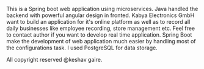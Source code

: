 This is a Spring boot web application using microservices. Java handled the backend with powerful angular design in fronted. Kabya Electronics GmbH want to build an application for it's online platform as well as to record all daily businesses like employee recording, store management etc. Feel free to contact author if you want to develop real time application.
Spring Boot make the development of web application much easier by handling most of the configurations task. I used PostgreSQL  for data storage. 

All copyright reserved @keshav gaire.
